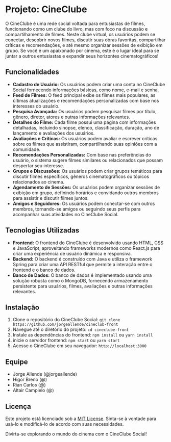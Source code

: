 # Projeto: CineClube

O CineClube é uma rede social voltada para entusiastas de filmes, funcionando como um clube do livro, mas com foco na discussão e compartilhamento de filmes. Neste clube virtual, os usuários podem se conectar, descobrir novos filmes, discutir suas obras favoritas, compartilhar críticas e recomendações, e até mesmo organizar sessões de exibição em grupo. Se você é um apaixonado por cinema, este é o lugar ideal para se juntar a outros entusiastas e expandir seus horizontes cinematográficos!

## Funcionalidades

- **Cadastro de Usuário:** Os usuários podem criar uma conta no CineClube Social fornecendo informações básicas, como nome, e-mail e senha.
- **Feed de Filmes:** O feed principal exibe os filmes mais populares, as últimas atualizações e recomendações personalizadas com base nos interesses do usuário.
- **Pesquisa Avançada:** Os usuários podem pesquisar filmes por título, gênero, diretor, atores e outras informações relevantes.
- **Detalhes do Filme:** Cada filme possui uma página com informações detalhadas, incluindo sinopse, elenco, classificação, duração, ano de lançamento e avaliações dos usuários.
- **Avaliações e Críticas:** Os usuários podem avaliar e escrever críticas sobre os filmes que assistiram, compartilhando suas opiniões com a comunidade.
- **Recomendações Personalizadas:** Com base nas preferências do usuário, o sistema sugere filmes similares ou relacionados que possam despertar seu interesse.
- **Grupos e Discussões:** Os usuários podem criar grupos temáticos para discutir filmes específicos, gêneros cinematográficos ou tópicos relacionados ao cinema.
- **Agendamento de Sessões:** Os usuários podem organizar sessões de exibição em grupo, definindo horários e convidando outros membros para assistir e discutir filmes juntos.
- **Amigos e Seguidores:** Os usuários podem conectar-se com outros membros, tornando-se amigos ou seguindo seus perfis para acompanhar suas atividades no CineClube Social.

## Tecnologias Utilizadas

- **Frontend:** O frontend do CineClube é desenvolvido usando HTML, CSS e JavaScript, aproveitando frameworks modernos como React.js para criar uma experiência de usuário dinâmica e responsiva.
- **Backend:** O backend é construído com Java e utiliza o framework Spring para criar uma API RESTful que permite a interação entre o frontend e o banco de dados.
- **Banco de Dados:** O banco de dados é implementado usando uma solução robusta como o MongoDB, fornecendo armazenamento persistente para usuários, filmes, avaliações e outras informações relevantes.

## Instalação

1. Clone o repositório do CineClube Social: `git clone https://github.com/jorgeallende/cineclub-front`
2. Navegue até o diretório do projeto: `cd cineclube-front`
3. Instale as dependências do frontend: `npm install` ou `yarn install`
4. inicie o servidor frontend: `npm start` ou `yarn start`
5. Acesse o CineClube em seu navegador: `http://localhost:3000`

## Equipe

- Jorge Allende (@jorgeallende)
- Higor Breno (@)
- Rian Carlos (@)
- Altair Campielo (@)

## Licença

Este projeto está licenciado sob a [MIT License](https://opensource.org/licenses/MIT). Sinta-se à vontade para usá-lo e modificá-lo de acordo com suas necessidades.

Divirta-se explorando o mundo do cinema com o CineClube Social!
